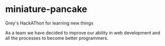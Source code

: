# miniature-pancake
Grey's HackAThon for learning new things

As a team we have decided to improve our ability in web development and all the processes to become better programmers.
